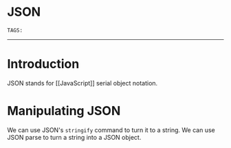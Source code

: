 # JSON
`TAGS:` 

---
# Introduction
JSON stands for [[JavaScript]] serial object notation.

# Manipulating JSON
We can use JSON's `stringify` command to turn it to a string. We can use JSON parse to turn a string into a JSON object. 


